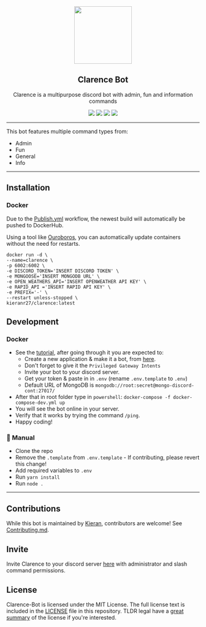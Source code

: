 <div align="center">

<img src="https://cdn.discordapp.com/avatars/875491402497294447/54e4808cf46edbeb5ef702d3af14087a.webp" width="150" height="150">

## Clarence Bot

Clarence is a multipurpose discord bot with admin, fun and information commands

<img src="https://img.shields.io/github/actions/workflow/status/KieranRobson/Clarence-Bot/lint.yml?style=for-the-badge"> 
<img src="https://img.shields.io/badge/Discord.JS-13.16.0-blue?style=for-the-badge&logo=DISCORD" /> 
<img src="https://img.shields.io/badge/Node%20Version-19.3.0-brightgreen?style=for-the-badge&logo=Node.js"> 
<img src="https://img.shields.io/badge/License-MIT-brightgreen?style=for-the-badge">
</div align="center">

---

This bot features multiple command types from:

- Admin
- Fun
- General
- Info

---

## Installation

### Docker

Due to the [Publish.yml](.github/workflows/publish.yml) workflow, the newest build will automatically be pushed to DockerHub.

Using a tool like [Ouroboros](https://github.com/gmt2001/ouroboros), you can automatically update containers without the need for restarts.

```console
docker run -d \
--name=clarence \
-p 6002:6002 \
-e DISCORD_TOKEN='INSERT DISCORD TOKEN' \
-e MONGOOSE='INSERT MONGODB URL' \
-e OPEN_WEATHERS_API='INSERT OPENWEATHER API KEY' \
-e RAPID_API ='INSERT RAPID API KEY' \
-e PREFIX='-' \
--restart unless-stopped \
kieranr27/clarence:latest
```

## Development

### Docker

- See the [tutorial](https://www.writebots.com/discord-bot-token/), after going through it you are expected to:
  - Create a new application & make it a bot, from [here](https://discord.com/developers/applications/).
  - Don't forget to give it the `Privileged Gateway Intents`
  - Invite your bot to your discord server.
  - Get your token & paste in in `.env` (rename `.env.template` to `.env`)
  - Default URL of MongoDB is `mongodb://root:secret@mongo-discord-cont:27017/`
- After that in root folder type in `powershell`: `docker-compose -f docker-compose-dev.yml up`
- You will see the bot online in your server.
- Verify that it works by trying the command `/ping`.
- Happy coding!

### 👷 Manual

- Clone the repo
- Remove the `.template` from `.env.template` - If contributing, please revert this change!
- Add required variables to `.env`
- Run `yarn install`
- Run `node .`

---

## Contributions

While this bot is maintained by [Kieran](https://github.com/KieranRobson), contributors are welcome! See [Contributing.md](/.github/CONTRIBUTING.md).

## Invite

Invite Clarence to your discord server [here](https://discord.com/api/oauth2/authorize?client_id=875491402497294447&permissions=8&scope=bot%20applications.commands) with administrator and slash command permissions.

## License

Clarence-Bot is licensed under the MIT License. The full license text is included in the [LICENSE](LICENSE) file in this repository. TLDR legal have a [great summary](https://www.tldrlegal.com/l/mit) of the license if you're interested.
